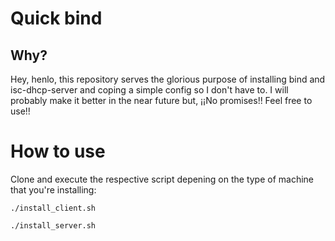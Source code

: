 # Quick bind

## Why?

Hey, henlo, this repository serves the glorious purpose of installing bind and isc-dhcp-server and coping a simple config so I don't have to. I will probably make it better in the near future but, ¡¡No promises!!
Feel free to use!!

# How to use

Clone and execute the respective script depening on the type of machine that you're installing:

```
./install_client.sh
```
```
./install_server.sh
```